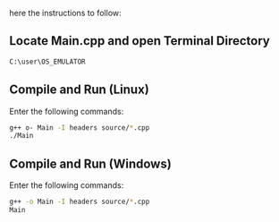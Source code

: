 here the instructions to follow:
## Locate Main.cpp and open Terminal Directory
```bash
C:\user\OS_EMULATOR
```

## Compile and Run (Linux)
Enter the following commands: 
```bash
g++ o- Main -I headers source/*.cpp
./Main
```
## Compile and Run (Windows)
Enter the following commands: 
```bash
g++ -o Main -I headers source/*.cpp 
Main
```
